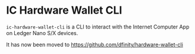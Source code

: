 # IC Hardware Wallet CLI

`ic-hardware-wallet-cli` is a CLI to interact with the Internet Computer App on Ledger Nano S/X devices.

It has now been moved to https://github.com/dfinity/hardware-wallet-cli
